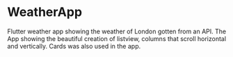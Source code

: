 # WeatherApp
Flutter weather app showing the weather of London gotten from an API. The App showing the beautiful creation of listview, columns that scroll horizontal and vertically. Cards was also used in the app.
